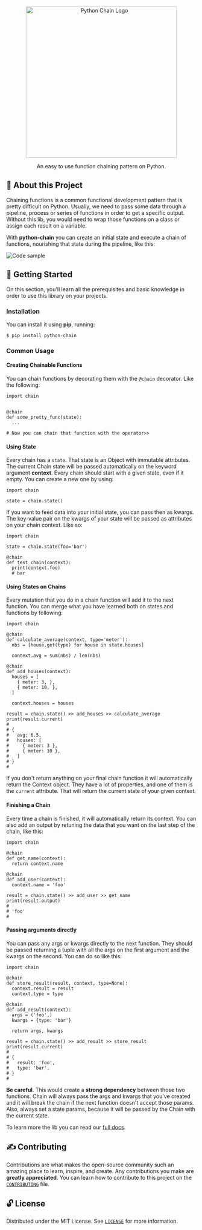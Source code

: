 <p align="center">
  <br>
   <img src="https://i.imgur.com/54Ssp9c.png" width="400" alt="Python Chain Logo" title="Python Chain Logo" />
  <br>
</p>
<p align="center">
An easy to use function chaining pattern on Python.
</p>

## 📖 About this Project

Chaining functions is a common functional development pattern that is pretty difficult on Python. Usually, we need to pass some data through a pipeline, process or series of functions in order to get a specific output. Without this lib, you would need to wrap those functions on a class or assign each result on a variable.

With **python-chain** you can create an initial state and execute a chain of functions, nourishing that state during the pipeline, like this:

![Code sample](https://i.imgur.com/IHRr4C7.png)

## 🤖 Getting Started

On this section, you'll learn all the prerequisites and basic knowledge in order to use this library on your projects.

### Installation

You can install it using **pip**, running:

```
$ pip install python-chain
```

### Common Usage

#### Creating Chainable Functions

You can chain functions by decorating them with the `@chain` decorator. Like the following:

```
import chain


@chain
def some_pretty_func(state):
  ...

# Now you can chain that function with the operator>>
```

#### Using State

Every chain has a `state`. That state is an Object with immutable attributes. The current Chain state will be passed automatically on the keyword argument **context**. Every chain should start with a given state, even if it empty. You can create a new one by using:

```
import chain

state = chain.state()
```

If you want to feed data into your initial state, you can pass then as kwargs. The key-value pair on the kwargs of your state will be passed as attributes on your chain context. Like so:

```
import chain

state = chain.state(foo='bar')

@chain
def test_chain(context):
  print(context.foo)
  # bar

```

#### Using States on Chains

Every mutation that you do in a chain function will add it to the next function. You can merge what you have learned both on states and functions by following:

```
import chain

@chain
def calculate_average(context, type='meter'):
  nbs = [house.get(type) for house in state.houses]

  context.avg = sum(nbs) / len(nbs)

@chain
def add_houses(context):
  houses = [
    { meter: 3, },
    { meter: 10, },
  ]

  context.houses = houses

result = chain.state() >> add_houses >> calculate_average
print(result.current)
#
# {
#   avg: 6.5,
#   houses: [
#     { meter: 3 },
#     { meter: 10 },
#   ]
# }
#
```

If you don't return anything on your final chain function it will automatically return the Context object. They have a lot of properties, and one of them is the `current` attribute. That will return the current state of your given context.

#### Finishing a Chain

Every time a chain is finished, it will automatically return its context. You can also add an output by retuning the data that you want on the last step of the chain, like this:

```
import chain

@chain
def get_name(context):
  return context.name

@chain
def add_user(context):
  context.name = 'foo'

result = chain.state() >> add_user >> get_name
print(result.output)
#
# 'foo'
#
```

#### Passing arguments directly

You can pass any args or kwargs directly to the next function. They should be passed returning a tuple with all the args on the first argument and the kwargs on the second. You can do so like this:

```
import chain

@chain
def store_result(result, context, type=None):
  context.result = result
  context.type = type

@chain
def add_result(context):
  args = ('foo',)
  kwargs = {type: 'bar'}

  return args, kwargs

result = chain.state() >> add_result >> store_result
print(result.current)
#
# {
#   result: 'foo',
#   type: 'bar',
# }
#
```

**Be careful**. This would create a **strong dependency** between those two functions. Chain will always pass the args and kwargs that you've created and it will break the chain if the next function doesn't accept those params. Also, always set a state params, because it will be passed by the Chain with the current state.

To learn more the lib you can read our [full docs]().

## ✍️ Contributing

Contributions are what makes the open-source community such an amazing place to learn, inspire, and create. Any contributions you make are **greatly appreciated**. You can learn how to contribute to this project on the [`CONTRIBUTING`](CONTRIBUTING.md) file.

## 🔓 License

Distributed under the MIT License. See [`LICENSE`](LICENSE) for more information.
